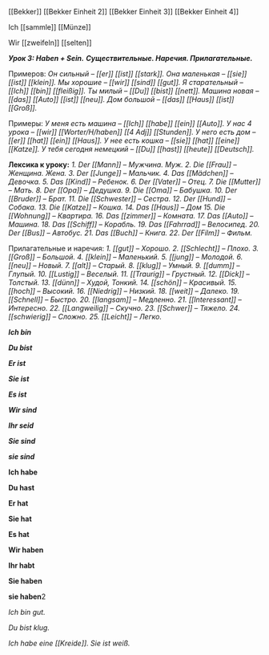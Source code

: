 [[Bekker]]
[[Bekker Einheit 2]]
[[Bekker Einheit 3]]
[[Bekker Einheit 4]]

Ich [[sammle]] [[Münze]]

Wir [[zweifeln]] [[selten]]

**_Урок 3: Haben + Sein._**
**_Существительные. Наречия. Прилагательные._**

Примеров:
_Он сильный – [[er]] [[ist]] [[stark]]._
_Она маленькая – [[sie]] [[ist]] [[klein]]._
_Мы хорошие – [[wir]] [[sind]] [[gut]]._
_Я старательный – [[Ich]] [[bin]] [[fleißig]]._
_Ты милый – [[Du]] [[bist]] [[nett]]._
_Машина новая – [[das]] [[Auto]] [[ist]] [[neu]]._
_Дом большой – [[das]] [[Haus]] [[ist]] [[Groß]]._

Примеры:
_У меня есть машина – [[Ich]] [[habe]] [[ein]] [[Auto]]._
_У нас 4 урока – [[wir]] [[Worter/H/haben]] [[4 Adj]] [[Stunden]]._
_У него есть дом – [[er]] [[hat]] [[ein]] [[Haus]]._
_У нее есть кошка – [[sie]] [[hat]] [[eine]] [[Katze]]._
_У тебя сегодня немецкий – [[Du]] [[hast]] [[heute]] [[Deutsch]]._

**Лексика к уроку:**
_1._ _Der [[Mann]] – Мужчина. Муж._
_2._ _Die [[Frau]] – Женщина. Жена._
_3._ _Der [[Junge]] – Мальчик._
_4._ _Das [[Mädchen]] – Девочка._
_5._ _Das [[Kind]] – Ребенок._
_6._ _Der [[Vater]] – Отец._
_7._ _Die [[Mutter]] – Мать._
_8._ _Der [[Opa]] – Дедушка._
_9._ _Die [[Oma]] – Бабушка._
_10._ _Der [[Bruder]] – Брат._
_11._ _Die [[Schwester]] – Сестра._
_12._ _Der [[Hund]] – Собака._
_13._ _Die [[Katze]] – Кошка._
_14._ _Das [[Haus]] – Дом_
_15._ _Die [[Wohnung]] – Квартира._
_16._ _Das [[zimmer]] – Комната._
_17._ _Das [[Auto]] – Машина._
_18._ _Das [[Schiff]] – Корабль._
_19._ _Das [[Fahrrad]] – Велосипед._
_20._ _Der [[Bus]] – Автобус._
_21._ _Das [[Buch]] – Книга._
_22._ _Der [[Film]] – Фильм._

  

Прилагательные и наречия:
_1._ _[[gut]] – Хорошо._
_2._ _[[Schlecht]] – Плохо._
_3._ _[[Groß]] – Большой._
_4._ _[[klein]] – Маленький._
_5._ _[[jung]] – Молодой._
_6._ _[[neu]] – Новый._
_7._ _[[alt]] – Старый._
_8._ _[[klug]] – Умный._
_9._ _[[dumm]] – Глупый._
_10._ _[[Lustig]] – Веселый._
_11._ _[[Traurig]] – Грустный._
_12._ _[[Dick]] – Толстый._
_13._ _[[dünn]] – Худой, Тонкий._
_14._ _[[schön]] – Красивый._
_15._ _[[hoch]] – Высокий._
_16._ _[[Niedrig]] – Низкий._
_18._ _[[weit]] – Далеко._
_19._ _[[Schnell]] – Быстро._
_20._ _[[langsam]] – Медленно._
_21._ _[[Interessant]] – Интересно._
_22._ _[[Langweilig]] – Скучно._
_23._ _[[Schwer]] – Тяжело._
_24._ _[[schwierig]] – Сложно._
_25._ _[[Leicht]] – Легко._

  

**_Ich bin_**

**_Du bist_**

**_Er ist_**

**_Sie ist_**

**_Es ist_**

**_Wir sind_**

**_Ihr seid_**

**_Sie sind_**

**_sie sind_**

  

**Ich habe**

**Du hast**

**Er hat**

**Sie hat**

**Es hat**

**Wir haben**

**Ihr habt**

**Sie haben**

**sie haben**2

  
  

_Ich bin gut._

_Du bist klug._


_Ich habe eine [[Kreide]]. Sie ist weiß._